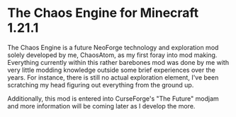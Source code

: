 
The Chaos Engine for Minecraft 1.21.1
=======
The Chaos Engine is a future NeoForge technology and exploration mod solely developed by me, ChaosAtom, as my first foray into mod making.
Everything currently within this rather barebones mod was done by me with very little modding knowledge outside some brief experiences over the years.
For instance, there is still no actual exploration element, I've been scratching my head figuring out everything from the ground up.

Additionally, this mod is entered into CurseForge's "The Future" modjam and more information will be coming later as I develop the more.
